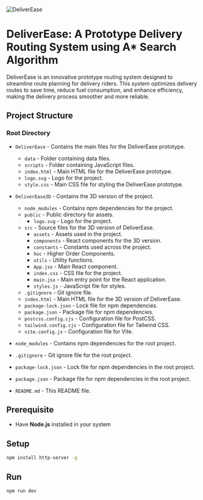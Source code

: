 ![DeliverEase](https://github.com/feiryrej/DeliverEase/assets/116869096/c7c30f8a-ea0f-46b3-9743-b47214f390eb)

# DeliverEase: A Prototype Delivery Routing System using A* Search Algorithm

DeliverEase is an innovative prototype routing system designed to streamline route planning for delivery riders. This system optimizes delivery routes to save time, reduce fuel consumption, and enhance efficiency, making the delivery process smoother and more reliable.

## Project Structure

### Root Directory
- `DeliverEase` - Contains the main files for the DeliverEase prototype.
  - `data` - Folder containing data files.
  - `scripts` - Folder containing JavaScript files.
  - `index.html` - Main HTML file for the DeliverEase prototype.
  - `logo.svg` - Logo for the project.
  - `style.css` - Main CSS file for styling the DeliverEase prototype.

- `DeliverEase3D` - Contains the 3D version of the project.
  - `node_modules` - Contains npm dependencies for the project.
  - `public` - Public directory for assets.
    - `logo.svg` - Logo for the project.
  - `src` - Source files for the 3D version of DeliverEase.
    - `assets` - Assets used in the project.
    - `components` - React components for the 3D version.
    - `constants` - Constants used across the project.
    - `hoc` - Higher Order Components.
    - `utils` - Utility functions.
    - `App.jsx` - Main React component.
    - `index.css` - CSS file for the project.
    - `main.jsx` - Main entry point for the React application.
    - `styles.js` - JavaScript file for styles.
  - `.gitignore` - Git ignore file.
  - `index.html` - Main HTML file for the 3D version of DeliverEase.
  - `package-lock.json` - Lock file for npm dependencies.
  - `package.json` - Package file for npm dependencies.
  - `postcss.config.cjs` - Configuration file for PostCSS.
  - `tailwind.config.cjs` - Configuration file for Tailwind CSS.
  - `vite.config.js` - Configuration file for Vite.

- `node_modules` - Contains npm dependencies for the root project.
- `.gitignore` - Git ignore file for the root project.
- `package-lock.json` - Lock file for npm dependencies in the root project.
- `package.json` - Package file for npm dependencies in the root project.
- `README.md` - This README file.
## Prerequisite
- Have **Node.js** installed in your system
## Setup
```bash
npm install http-server -g
```
## Run
```bash
npm run dev
```
